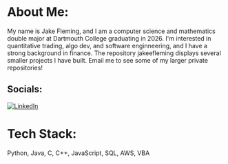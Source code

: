 # About Me:
My name is Jake Fleming, and I am a computer science and mathematics double major at Dartmouth College graduating in 2026. I'm interested in quantitative trading, algo dev, and software enginneering, and I have a strong background in finance. The repository jakeefleming displays several smaller projects I have built. Email me to see some of my larger private repositories!


## Socials:
[![LinkedIn](https://img.shields.io/badge/LinkedIn-%230077B5.svg?logo=linkedin&logoColor=white)](https://linkedin.com/in/jake-fleming-02824a25a/) 

# Tech Stack:
Python, Java, C, C++, JavaScript, SQL, AWS, VBA
